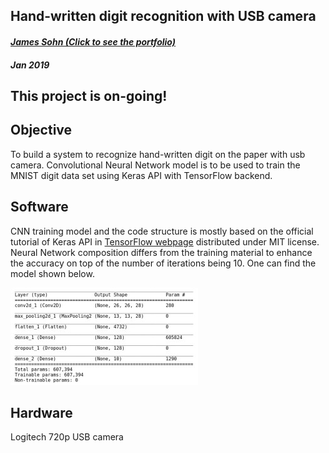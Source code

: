 ## Hand-written digit recognition with USB camera
#### _[James Sohn (Click to see the portfolio)](http://sohn21c.github.io)_
#### _Jan 2019_

## This project is on-going!

## Objective  
To build a system to recognize hand-written digit on the paper with usb camera. Convolutional Neural Network model is to be used to train the MNIST digit data set using Keras API with TensorFlow backend.  


## Software
CNN training model and the code structure is mostly based on the official tutorial of Keras API in [TensorFlow webpage](https://www.tensorflow.org/tutorials/keras/basic_classification) distributed under MIT license. Neural Network composition differs from the training material to enhance the accuracy on top of the number of iterations being 10. One can find the model shown below.  

![img](https://github.com/sohn21c/mnist/blob/master/img/training_model.jpg)
  

## Hardware
Logitech 720p USB camera

